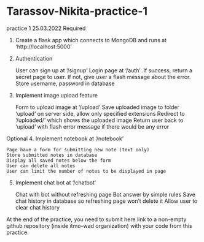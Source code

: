 # Tarassov-Nikita-practice-1
practice 1 25.03.2022
Required
1. Create a flask app which connects to MongoDB and runs at ‘http://localhost:5000’
2. Authentication

    User can sign up at ‘/signup’
    Login page at ‘/auth’ .If success, return a secret page to user. If not, give user a flash message about the error.
    Store username, password in database

3. Implement image upload feature

    Form to upload image at ‘/upload’
    Save uploaded image to folder ‘upload’ on server side, allow only specified extensions
    Redirect to ‘/uploaded/<filename>’ which shows the uploaded image
    Return user back to ‘upload’ with flash error message if there would be any error

Optional
4. Implement notebook at ‘/notebook’

    Page have a form for submitting new note (text only)
    Store submitted notes in database
    Display all saved notes below the form
    User can delete all notes
    User can limit the number of notes to be displayed in page

5. Implement chat bot at ‘/chatbot’

    Chat with bot without refreshing page
    Bot answer by simple rules
    Save chat history in database so refreshing page won’t delete it
    Allow user to clear chat history


At the end of the practice, you need to submit here link to a non-empty github repository (inside itmo-wad organization) with your code from this practice.
